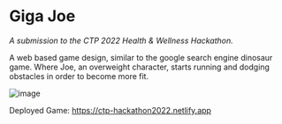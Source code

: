 # Giga Joe
_A submission to the CTP 2022 Health & Wellness Hackathon._

A web based game design, similar to the google search engine dinosaur game. Where Joe, an overweight character, starts running and dodging obstacles in order to become more fit. 

![image](https://github.com/hMRZQ21/CTPHackathon2022/blob/main/landing%20screen.png)

Deployed Game: https://ctp-hackathon2022.netlify.app
